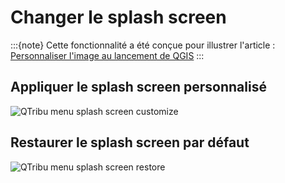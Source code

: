 # Changer le splash screen

:::{note}
Cette fonctionnalité a été conçue pour illustrer l'article : [Personnaliser l'image au lancement de QGIS](https://static.geotribu.fr/articles/2021/2021-06-11_qgis_personnaliser_splash_screen/)
:::

## Appliquer le splash screen personnalisé

![QTribu menu splash screen customize](https://cdn.geotribu.fr/img/projets-geotribu/plugin_qtribu/qtribu_menu_splash_screen_custom.webp "QTribu - Menu personnaliser le splash screen")

## Restaurer le splash screen par défaut

![QTribu menu splash screen restore](https://cdn.geotribu.fr/img/projets-geotribu/plugin_qtribu/qtribu_menu_splash_screen_restore.webp "QTribu - Menu restaurer le splash screen")
